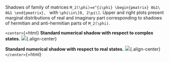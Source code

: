 Shadows of family of matrices ````M_2(\phi)=e^{i\phi}
\begin{pmatrix} 0&1\
0&1 \end{pmatrix}, ```` with ``\phi\in\[0, 2\pi\]``. Upper and right
plots present marginal distributions of real and imaginary part
corresponding to shadows of hermitian and anti-hermitian parts of
``M_2(\phi)``.

`<center>`{=html} **Standard numerical shadow with respect to complex
states.** ![](/animations/marginal-m2.gif){.align-center}

**Standard numerical shadow with respect to real states.**
![](/animations/marginal-m2-real.gif){.align-center} `</center>`{=html}
